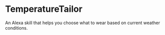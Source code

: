 # TemperatureTailor

An Alexa skill that helps you choose what to wear based on current weather conditions.

